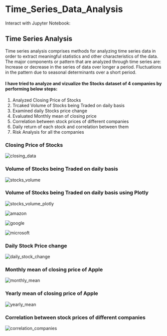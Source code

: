 # Time_Series_Data_Analysis

Interact with Jupyter Notebook:


## Time Series Analysis
Time series analysis comprises methods for analyzing time series data in order to extract meaningful statistics and other characteristics of the data. The major components or pattern that are analyzed through time series are: Increase or decrease in the series of data over longer a period. Fluctuations in the pattern due to seasonal determinants over a short period.

#### I have tried to analyze and vizualize the Stocks dataset of 4 companies by performing below steps:

1. Analyzed Closing Price of Stocks
2. Trcaked Volume of Stocks being Traded on daily basis
3. Examined daily Stocks price change
4. Evaluated Monthly mean of closing price
5. Correlation between stock prices of different companies
6. Daily return of each stock and correlation between them
7. Risk Analysis for all the companies

### Closing Price of Stocks
![closing_data](https://user-images.githubusercontent.com/30564193/115087301-e7dd5280-9edb-11eb-9959-be2d8a6fc836.png)

### Volume of Stocks being Traded on daily basis
![stocks_volume](https://user-images.githubusercontent.com/30564193/115087494-3f7bbe00-9edc-11eb-97ec-df5ce5986a38.png)

### Volume of Stocks being Traded on daily basis using Plotly
![stocks_volume_plotly](https://user-images.githubusercontent.com/30564193/115087635-7eaa0f00-9edc-11eb-8849-11e03d4f02d5.png)

![amazon](https://user-images.githubusercontent.com/30564193/115087713-b0bb7100-9edc-11eb-9ef9-104a1bb9e73e.png)

![google](https://user-images.githubusercontent.com/30564193/115087719-b3b66180-9edc-11eb-98f7-038b996eb9fb.png)

![microsoft](https://user-images.githubusercontent.com/30564193/115087723-b618bb80-9edc-11eb-93b3-c25b66a01ca7.png)

### Daily Stock Price change
![daily_stock_change](https://user-images.githubusercontent.com/30564193/115087859-0abc3680-9edd-11eb-9be4-13c7dece9c7e.png)

### Monthly mean of closing price of Apple
![monthly_mean](https://user-images.githubusercontent.com/30564193/115087952-350df400-9edd-11eb-96b7-7a5caf52e5bc.png)

### Yearly mean of closing price of Apple
![yearly_mean](https://user-images.githubusercontent.com/30564193/115088147-8fa75000-9edd-11eb-89c0-dfc2052482fd.png)

### Correlation between stock prices of different companies
![correlation_companies](https://user-images.githubusercontent.com/30564193/115088308-e3b23480-9edd-11eb-9be7-4d0bb912e712.png)


